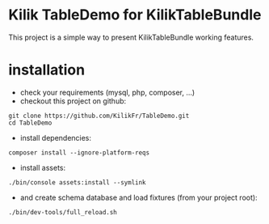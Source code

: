 Kilik TableDemo for KilikTableBundle
====================================

This project is a simple way to present KilikTableBundle working features.

# installation

- check your requirements (mysql, php, composer, ...)
- checkout this project on github:
```
git clone https://github.com/KilikFr/TableDemo.git
cd TableDemo
```
- install dependencies:
```
composer install --ignore-platform-reqs
```
- install assets:
```
./bin/console assets:install --symlink
```
- and create schema database and load fixtures (from your project root):
```
./bin/dev-tools/full_reload.sh
```

